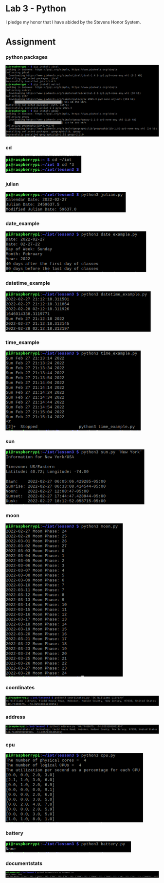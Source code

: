 # Lab 3 - Python
I pledge my honor that I have abided by the Stevens Honor System.

# Assignment

### python packages
![](Screenshots/sc1_packages.png)

### cd
![](Screenshots/sc2_cd.png)

### julian
![](Screenshots/sc3_julian.png)

### date_example
![](Screenshots/sc4_date-example.png)

### datetime_example
![](Screenshots/sc5_datetime-example.png)

### time_example
![](Screenshots/sc6_time-example.png)

### sun
![](Screenshots/sc7_sun.png)

### moon
![](Screenshots/sc8_moon.png)

### coordinates
![](Screenshots/sc9_coordinates.png)

### address
![](Screenshots/sc10_address.png)

### cpu
![](Screenshots/sc11_cpu.png)

### battery
![](Screenshots/sc12_battery.png)

### documentstats
![](Screenshots/sc13_documentstats.png)
